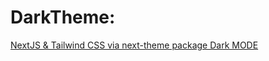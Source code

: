 # DarkTheme:

[NextJS & Tailwind CSS via next-theme package Dark MODE]("https://www.youtube.com/watch?v=z2B3gRt2nj0")
